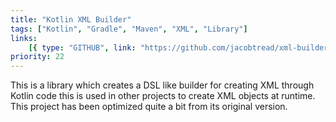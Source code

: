 ```yaml
---
title: "Kotlin XML Builder"
tags: ["Kotlin", "Gradle", "Maven", "XML", "Library"]
links:
    [{ type: "GITHUB", link: "https://github.com/jacobtread/xml-builder-kt" }]
priority: 22
---
```


This is a library which creates a DSL like builder for creating XML through Kotlin code this is used in other projects to create XML objects at runtime. This project has been optimized quite a bit from its original version.
